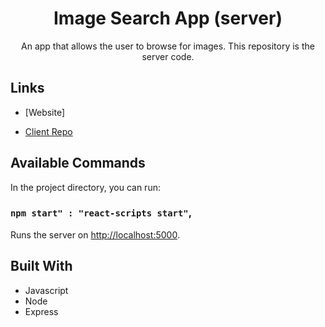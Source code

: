 <h1 align="center">Image Search App (server)</h1>

<p align="center">An app that allows the user to browse for images. This repository is the server code.</p>

## Links

- [Website]

- [Client Repo](https://github.com/cyoung-sudo/image-search-app-client)

## Available Commands

In the project directory, you can run:

### `npm start" : "react-scripts start"`,

Runs the server on [http://localhost:5000](http://localhost:5000).

## Built With

- Javascript
- Node
- Express